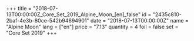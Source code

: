 +++
title = "2018-07-13T00:00:00Z_Core_Set_2019_Alpine_Moon_[en]_false"
id = "2435c810-2baf-4e3b-80ce-542b94694901"
date = "2018-07-13T00:00:00Z"
name = "Alpine Moon"
lang = ["en"]
price = "7.13"
quantity = 4
foil = false
set = "Core Set 2019"
+++
